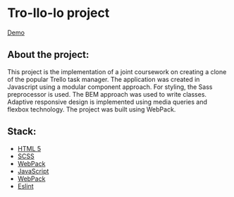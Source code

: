 **<h1>Tro-llo-lo project</h1>**
[Demo](https://lightzone1981.github.io/Tro-llo-lo/)

**<h2>About the project:</h2>**
This project is the implementation of a joint coursework on creating a clone of the popular Trello task manager. 
The application was created in Javascript using a modular component approach. 
For styling, the Sass preprocessor is used. 
The BEM approach was used to write classes. 
Adaptive responsive design is implemented using media queries and flexbox technology. 
The project was built using WebPack.

<h2>Stack:</h2>

* [HTML 5](http://htmlbook.ru/samhtml5/sintaksis-html5)
* [SCSS](https://sass-scss.ru/guide/)
* [WebPack](https://webpack.js.org/)
* [JavaScript](https://learn.javascript.ru/)
* [WebPack](https://webpack.js.org/)
* [Eslint](https://eslint.org/)
